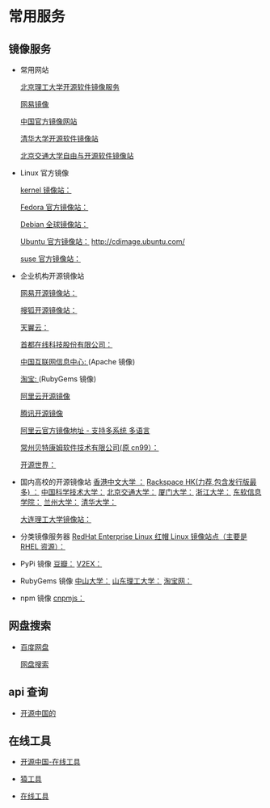 # 常用服务

## 镜像服务

- 常用网站

  [北京理工大学开源软件镜像服务](http://mirror.bit.edu.cn/web/)

  [网易镜像](http://mirrors.163.com/)

  [中国官方镜像网站](http://mirrors.ustc.edu.cn/)

  [清华大学开源软件镜像站](https://mirrors.tuna.tsinghua.edu.cn/)

  [北京交通大学自由与开源软件镜像站](https://mirror.bjtu.edu.cn/)

- Linux 官方镜像

  [kernel 镜像站： ](http://mirrors.kernel.org/)

  [Fedora 官方镜像站：](http://mirrors.fedoraproject.org/publiclist)

  [Debian 全球镜像站：](http://www.debian.org/mirror/list)

  [Ubuntu 官方镜像站：](http://releases.ubuntu.com/releases/) http://cdimage.ubuntu.com/

  [suse 官方镜像站：](http://download.opensuse.org/)

- 企业机构开源镜像站

  [网易开源镜像站：](http://mirrors.163.com/)

  [搜狐开源镜像站：](http://mirrors.sohu.com/)

  [天翼云：](http://mirrors.ctyun.cn/)

  [首都在线科技股份有限公司：](http://mirrors.yun-idc.com/)

  [中国互联网信息中心: ](http://mirrors.cnnic.cn)(Apache 镜像)

  [淘宝: ](http://ruby.taobao.org/) (RubyGems 镜像)

  [阿里云开源镜像](http://mirrors.aliyun.com/)

  [腾讯开源镜像](https://mirrors.tencent.com/)

  [阿里云官方镜像地址 - 支持多系统 多语言](https://developer.aliyun.com/mirror/)

  [常州贝特康姆软件技术有限公司(原 cn99）：](http://centos.bitcomm.cn/)

  [开源世界：](http://mirror.lupaworld.com/)

- 国内高校的开源镜像站
  [香港中文大学 ：](http://ftp.cuhk.edu.hk/pub/Linux/)
  [Rackspace HK(力荐,包含发行版最多) ：](http://hkg.mirror.rackspace.com)
  [中国科学技术大学：](http://mirrors.ustc.edu.cn/)
  [北京交通大学：](http://mirror.bjtu.edu.cn)
  [厦门大学：](http://mirrors.xmu.edu.cn/)
  [浙江大学：](http://mirrors.zju.edu.cn/)
  [东软信息学院：](http://mirrors.neusoft.edu.cn/)
  [兰州大学：](http://mirror.lzu.edu.cn/)
  [清华大学：](http://mirrors.tuna.tsinghua.edu.cn/)


    [大连理工大学镜像站：](http://mirror.dlut.edu.cn/)

- 分类镜像服务器
  [RedHat Enterprise Linux 红帽 Linux 镜像站点（主要是 RHEL 资源）：](http://eduunix.ccut.edu.cn/index2/unixsystem/RedHat/)
- PyPi 镜像
  [豆瓣：](http://pypi.douban.com/)
  [V2EX：](http://pypi.v2ex.com/simple/)
- RubyGems 镜像
  [中山大学：](http://mirror.sysu.edu.cn/rubygems/)
  [山东理工大学：](http://ruby.sdutlinux.org/)
  [淘宝网：](http://ruby.taobao.org/)
- npm 镜像
  [cnpmjs：](http://cnpmjs.org/)

## 网盘搜索

- [百度网盘]()

  [网盘搜索](https://www.fastsoso.cn/)

## api 查询

- [开源中国的](http://tool.oschina.net/apidocs)

## 在线工具

- [开源中国-在线工具](http://tool.oschina.net/)

- [猿工具](http://www.yuangongju.com/)

- [在线工具](https://www.toolfk.com/)
